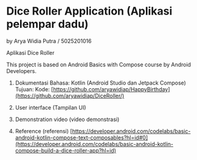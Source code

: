 # Dice Roller Application (Aplikasi pelempar dadu)
by Arya Widia Putra / 5025201016

Aplikasi Dice Roller

This project is based on Android Basics with Compose course by Android Developers.

1. Dokumentasi
Bahasa: Kotlin (Android Studio dan Jetpack Compose)
Tujuan: 
Kode: [https://github.com/aryawidiap/HappyBirthday](https://github.com/aryawidiap/DiceRoller/)



2. User interface (Tampilan UI)




3. Demonstration video (video demonstrasi)


4. Reference (referensi)
[https://developer.android.com/codelabs/basic-android-kotlin-compose-text-composables?hl=id#0](https://developer.android.com/codelabs/basic-android-kotlin-compose-build-a-dice-roller-app?hl=id)

